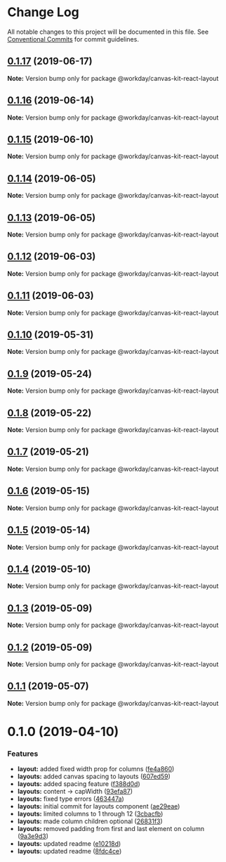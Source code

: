 # Change Log

All notable changes to this project will be documented in this file.
See [Conventional Commits](https://conventionalcommits.org) for commit guidelines.

## [0.1.17](https://ghe.megaleo.com/design/canvas-kit-react/tree/master/modules/canvas-kit-react-layout/compare/@workday/canvas-kit-react-layout@0.1.16...@workday/canvas-kit-react-layout@0.1.17) (2019-06-17)

**Note:** Version bump only for package @workday/canvas-kit-react-layout





## [0.1.16](https://ghe.megaleo.com/design/canvas-kit-react/tree/master/modules/canvas-kit-react-layout/compare/@workday/canvas-kit-react-layout@0.1.15...@workday/canvas-kit-react-layout@0.1.16) (2019-06-14)

**Note:** Version bump only for package @workday/canvas-kit-react-layout





## [0.1.15](https://ghe.megaleo.com/design/canvas-kit-react/tree/master/modules/canvas-kit-react-layout/compare/@workday/canvas-kit-react-layout@0.1.14...@workday/canvas-kit-react-layout@0.1.15) (2019-06-10)

**Note:** Version bump only for package @workday/canvas-kit-react-layout





## [0.1.14](https://ghe.megaleo.com/design/canvas-kit-react/tree/master/modules/canvas-kit-react-layout/compare/@workday/canvas-kit-react-layout@0.1.13...@workday/canvas-kit-react-layout@0.1.14) (2019-06-05)

**Note:** Version bump only for package @workday/canvas-kit-react-layout





## [0.1.13](https://ghe.megaleo.com/design/canvas-kit-react/tree/master/modules/canvas-kit-react-layout/compare/@workday/canvas-kit-react-layout@0.1.12...@workday/canvas-kit-react-layout@0.1.13) (2019-06-05)

**Note:** Version bump only for package @workday/canvas-kit-react-layout





## [0.1.12](https://ghe.megaleo.com/design/canvas-kit-react/tree/master/modules/canvas-kit-react-layout/compare/@workday/canvas-kit-react-layout@0.1.11...@workday/canvas-kit-react-layout@0.1.12) (2019-06-03)

**Note:** Version bump only for package @workday/canvas-kit-react-layout





## [0.1.11](https://ghe.megaleo.com/design/canvas-kit-react/tree/master/modules/canvas-kit-react-layout/compare/@workday/canvas-kit-react-layout@0.1.10...@workday/canvas-kit-react-layout@0.1.11) (2019-06-03)

**Note:** Version bump only for package @workday/canvas-kit-react-layout





## [0.1.10](https://ghe.megaleo.com/design/canvas-kit-react/tree/master/modules/canvas-kit-react-layout/compare/@workday/canvas-kit-react-layout@0.1.9...@workday/canvas-kit-react-layout@0.1.10) (2019-05-31)

**Note:** Version bump only for package @workday/canvas-kit-react-layout





## [0.1.9](https://ghe.megaleo.com/design/canvas-kit-react/tree/master/modules/canvas-kit-react-layout/compare/@workday/canvas-kit-react-layout@0.1.8...@workday/canvas-kit-react-layout@0.1.9) (2019-05-24)

**Note:** Version bump only for package @workday/canvas-kit-react-layout





## [0.1.8](https://ghe.megaleo.com/design/canvas-kit-react/tree/master/modules/canvas-kit-react-layout/compare/@workday/canvas-kit-react-layout@0.1.7...@workday/canvas-kit-react-layout@0.1.8) (2019-05-22)

**Note:** Version bump only for package @workday/canvas-kit-react-layout





## [0.1.7](https://ghe.megaleo.com/design/canvas-kit-react/tree/master/modules/canvas-kit-react-layout/compare/@workday/canvas-kit-react-layout@0.1.6...@workday/canvas-kit-react-layout@0.1.7) (2019-05-21)

**Note:** Version bump only for package @workday/canvas-kit-react-layout





## [0.1.6](https://ghe.megaleo.com/design/canvas-kit-react/tree/master/modules/canvas-kit-react-layout/compare/@workday/canvas-kit-react-layout@0.1.5...@workday/canvas-kit-react-layout@0.1.6) (2019-05-15)

**Note:** Version bump only for package @workday/canvas-kit-react-layout





## [0.1.5](https://ghe.megaleo.com/design/canvas-kit-react/tree/master/modules/canvas-kit-react-layout/compare/@workday/canvas-kit-react-layout@0.1.4...@workday/canvas-kit-react-layout@0.1.5) (2019-05-14)

**Note:** Version bump only for package @workday/canvas-kit-react-layout





## [0.1.4](https://ghe.megaleo.com/design/canvas-kit-react/tree/master/modules/canvas-kit-react-layout/compare/@workday/canvas-kit-react-layout@0.1.3...@workday/canvas-kit-react-layout@0.1.4) (2019-05-10)

**Note:** Version bump only for package @workday/canvas-kit-react-layout





## [0.1.3](https://ghe.megaleo.com/design/canvas-kit-react/tree/master/modules/canvas-kit-react-layout/compare/@workday/canvas-kit-react-layout@0.1.2...@workday/canvas-kit-react-layout@0.1.3) (2019-05-09)

**Note:** Version bump only for package @workday/canvas-kit-react-layout





## [0.1.2](https://ghe.megaleo.com/design/canvas-kit-react/tree/master/modules/canvas-kit-react-layout/compare/@workday/canvas-kit-react-layout@0.1.1...@workday/canvas-kit-react-layout@0.1.2) (2019-05-09)

**Note:** Version bump only for package @workday/canvas-kit-react-layout





## [0.1.1](https://ghe.megaleo.com/design/canvas-kit-react/tree/master/modules/canvas-kit-react-layout/compare/@workday/canvas-kit-react-layout@0.1.0...@workday/canvas-kit-react-layout@0.1.1) (2019-05-07)

**Note:** Version bump only for package @workday/canvas-kit-react-layout





# 0.1.0 (2019-04-10)


### Features

* **layout:** added fixed width prop for columns ([fe4a860](https://ghe.megaleo.com/design/canvas-kit-react/tree/master/modules/canvas-kit-react-layout/commits/fe4a860))
* **layouts:** added canvas spacing to layouts ([607ed59](https://ghe.megaleo.com/design/canvas-kit-react/tree/master/modules/canvas-kit-react-layout/commits/607ed59))
* **layouts:** added spacing feature ([f388d0d](https://ghe.megaleo.com/design/canvas-kit-react/tree/master/modules/canvas-kit-react-layout/commits/f388d0d))
* **layouts:** content -> capWidth ([93efa87](https://ghe.megaleo.com/design/canvas-kit-react/tree/master/modules/canvas-kit-react-layout/commits/93efa87))
* **layouts:** fixed type errors ([463447a](https://ghe.megaleo.com/design/canvas-kit-react/tree/master/modules/canvas-kit-react-layout/commits/463447a))
* **layouts:** initial commit for layouts component ([ae29eae](https://ghe.megaleo.com/design/canvas-kit-react/tree/master/modules/canvas-kit-react-layout/commits/ae29eae))
* **layouts:** limited columns to 1 through 12 ([3cbacfb](https://ghe.megaleo.com/design/canvas-kit-react/tree/master/modules/canvas-kit-react-layout/commits/3cbacfb))
* **layouts:** made column children optional ([26831f3](https://ghe.megaleo.com/design/canvas-kit-react/tree/master/modules/canvas-kit-react-layout/commits/26831f3))
* **layouts:** removed padding from first and last element on column ([9a3e9d3](https://ghe.megaleo.com/design/canvas-kit-react/tree/master/modules/canvas-kit-react-layout/commits/9a3e9d3))
* **layouts:** updated readme ([e10218d](https://ghe.megaleo.com/design/canvas-kit-react/tree/master/modules/canvas-kit-react-layout/commits/e10218d))
* **layouts:** updated readme ([8fdc4ce](https://ghe.megaleo.com/design/canvas-kit-react/tree/master/modules/canvas-kit-react-layout/commits/8fdc4ce))
